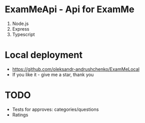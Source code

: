 # ExamMeApi - Api for ExamMe

1. Node.js 
2. Express 
3. Typescript

# Local deployment

* https://github.com/oleksandr-andrushchenko/ExamMeLocal
* If you like it - give me a star, thank you

# TODO

* Tests for approves: categories/questions
* Ratings
